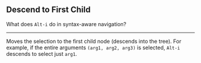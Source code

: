 ## Descend to First Child

What does `Alt-i` do in syntax-aware navigation?

---

Moves the selection to the first child node (descends into the tree). For example, if the entire arguments `(arg1, arg2, arg3)` is selected, `Alt-i` descends to select just `arg1`.

